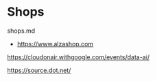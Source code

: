 # Shops

shops.md

*   https://www.alzashop.com



https://cloudonair.withgoogle.com/events/data-ai/





https://source.dot.net/
